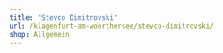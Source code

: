 ```yaml
---
title: "Stevco Dimitrovski"
url: /klagenfurt-am-woerthersee/stevco-dimitrovski/
shop: Allgemein
---
```


